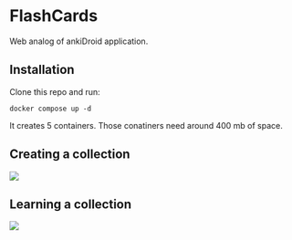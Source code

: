 FlashCards
=======
Web analog of ankiDroid application.

Installation
------------

Clone this repo and run:
	
	docker compose up -d

It creates 5 containers. Those conatiners need around 400 mb of space.


Creating a collection
------------
![](https://github.com/Kin-dza-dzaa/ankiDroidWeb/spa_build/create_collection.gif)

Learning a collection
------------
![](https://github.com/Kin-dza-dzaa/ankiDroidWeb/spa_build/create_collection.gif)